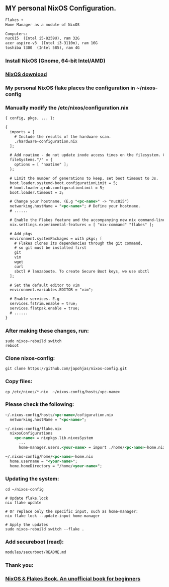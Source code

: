 ## MY personal NixOS Configuration.
```htm
Flakes +
Home Manager as a module of NixOS

Computers:
nuc8i5  (Intel i5-8259U), ram 32G
acer aspire-v3  (Intel i3-3110m), ram 16G
toshiba l300  (Intel 585), ram 4G

```
### Install NixOS (Gnome, 64-bit Intel/AMD)
### [NixOS download](https://nixos.org/download/)

### My personal NixOS flake places the configuration in ~/nixos-config

### Manually modify the /etc/nixos/configuration.nix
```htm
{ config, pkgs, ... }:

{
  imports = [
    # Include the results of the hardware scan.
    ./hardware-configuration.nix
  ];

  # Add noatime - do not update inode access times on the filesystem. Can help performance.
  fileSystems."/" = { 
    options = [ "noatime" ];
  };

  # Limit the number of generations to keep, set boot timeout to 3s.
  boot.loader.systemd-boot.configurationLimit = 5;
  # boot.loader.grub.configurationLimit = 5;
  boot.loader.timeout = 3;

  # Change your hostname. (E.g "<pc-name>" -> "nuc8i5")
  networking.hostName = "<pc-name>"; # Define your hostname.
  # ......  

  # Enable the Flakes feature and the accompanying new nix command-line tool
  nix.settings.experimental-features = [ "nix-command" "flakes" ];

  # Add pkgs
  environment.systemPackages = with pkgs; [
    # Flakes clones its dependencies through the git command,
    # so git must be installed first
    git
    vim
    wget
    curl
    sbctl # lanzaboote. To create Secure Boot keys, we use sbctl
  ];

  # Set the default editor to vim
  environment.variables.EDITOR = "vim";

  # Enable services. E.g
  services.fstrim.enable = true;
  services.flatpak.enable = true;
  # ......
}
```
### After making these changes, run:
```console
sudo nixos-rebuild switch
reboot
```

### Clone nixos-config:
```console
git clone https://github.com/japohjas/nixos-config.git
```

### Copy files:
```console
cp /etc/nixos/*.nix  ~/nixos-config/hosts/<pc-name>
```

### Please check the following:
```htm
~/.nixos-config/hosts/<pc-name>/cofiguration.nix
  networking.hostName = "<pc-name>";

~/.nixos-config/flake.nix
  nixosConfigurations
    <pc-name> = nixpkgs.lib.nixosSystem 
      ...
      home-manager.users.<your-name> = import ./home/<pc-name>-home.nix;   

~/.nixos-config/home/<pc-name>-home.nix
  home.username = "<your-name>";
  home.homeDirectory = "/home/<your-name>";
```

### Updating the system:
```console
cd ~/nixos-config

# Update flake.lock
nix flake update

# Or replace only the specific input, such as home-manager:
nix flake lock --update-input home-manager

# Apply the updates
sudo nixos-rebuild switch --flake .
```

### Add secureboot (read):
```htm
modules/securboot/README.md
```


### Thank you:
### [NixOS & Flakes Book. An unofficial book for beginners](https://nixos-and-flakes.thiscute.world/)
